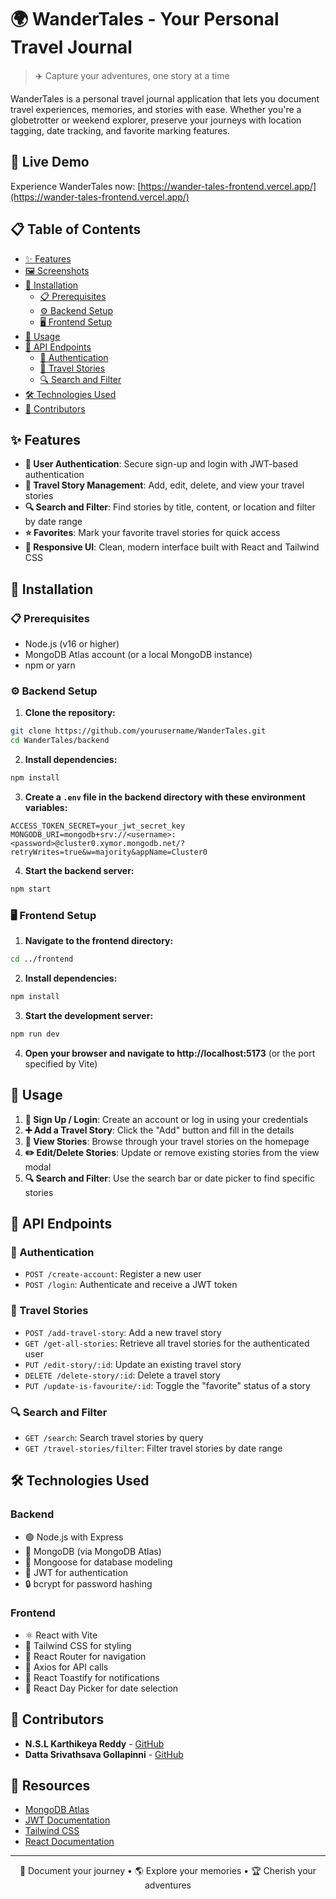 # 🌍 WanderTales - Your Personal Travel Journal

> ✈️ Capture your adventures, one story at a time

WanderTales is a personal travel journal application that lets you document travel experiences, memories, and stories with ease. Whether you're a globetrotter or weekend explorer, preserve your journeys with location tagging, date tracking, and favorite marking features.

## 🚀 Live Demo

Experience WanderTales now: [https://wander-tales-frontend.vercel.app/](https://wander-tales-frontend.vercel.app/)

## 📋 Table of Contents

- [✨ Features](#features)
- [🖼️ Screenshots](#screenshots)
- [🚀 Installation](#installation)
  - [📋 Prerequisites](#prerequisites)
  - [⚙️ Backend Setup](#backend-setup)
  - [🖥️ Frontend Setup](#frontend-setup)
- [📝 Usage](#usage)
- [🔌 API Endpoints](#api-endpoints)
  - [🔐 Authentication](#authentication)
  - [📖 Travel Stories](#travel-stories)
  - [🔍 Search and Filter](#search-and-filter)
- [🛠️ Technologies Used](#technologies-used)
- [👥 Contributors](#contributors)

## ✨ Features

- **🔐 User Authentication**: Secure sign-up and login with JWT-based authentication
- **📖 Travel Story Management**: Add, edit, delete, and view your travel stories
- **🔍 Search and Filter**: Find stories by title, content, or location and filter by date range
- **⭐ Favorites**: Mark your favorite travel stories for quick access
- **📱 Responsive UI**: Clean, modern interface built with React and Tailwind CSS

## 🚀 Installation

### 📋 Prerequisites

- Node.js (v16 or higher)
- MongoDB Atlas account (or a local MongoDB instance)
- npm or yarn

### ⚙️ Backend Setup

1. **Clone the repository:**
```bash
git clone https://github.com/yourusername/WanderTales.git
cd WanderTales/backend
```

2. **Install dependencies:**
```bash
npm install
```

3. **Create a `.env` file in the backend directory with these environment variables:**
```env
ACCESS_TOKEN_SECRET=your_jwt_secret_key
MONGODB_URI=mongodb+srv://<username>:<password>@cluster0.xymor.mongodb.net/?retryWrites=true&w=majority&appName=Cluster0
```

4. **Start the backend server:**
```bash
npm start
```

### 🖥️ Frontend Setup

1. **Navigate to the frontend directory:**
```bash
cd ../frontend
```

2. **Install dependencies:**
```bash
npm install
```

3. **Start the development server:**
```bash
npm run dev
```

4. **Open your browser and navigate to http://localhost:5173** (or the port specified by Vite)

## 📝 Usage

1. **👤 Sign Up / Login**: Create an account or log in using your credentials
2. **➕ Add a Travel Story**: Click the "Add" button and fill in the details
3. **👀 View Stories**: Browse through your travel stories on the homepage
4. **✏️ Edit/Delete Stories**: Update or remove existing stories from the view modal
5. **🔍 Search and Filter**: Use the search bar or date picker to find specific stories

## 🔌 API Endpoints

### 🔐 Authentication

- `POST /create-account`: Register a new user
- `POST /login`: Authenticate and receive a JWT token

### 📖 Travel Stories

- `POST /add-travel-story`: Add a new travel story
- `GET /get-all-stories`: Retrieve all travel stories for the authenticated user
- `PUT /edit-story/:id`: Update an existing travel story
- `DELETE /delete-story/:id`: Delete a travel story
- `PUT /update-is-favourite/:id`: Toggle the "favorite" status of a story

### 🔍 Search and Filter

- `GET /search`: Search travel stories by query
- `GET /travel-stories/filter`: Filter travel stories by date range

## 🛠️ Technologies Used

### Backend
- 🟢 Node.js with Express
- 🍃 MongoDB (via MongoDB Atlas)
- 🦋 Mongoose for database modeling
- 🔑 JWT for authentication
- 🔒 bcrypt for password hashing

### Frontend
- ⚛️ React with Vite
- 🎨 Tailwind CSS for styling
- 🧭 React Router for navigation
- 🔄 Axios for API calls
- 🔔 React Toastify for notifications
- 📅 React Day Picker for date selection

## 👥 Contributors

- **N.S.L Karthikeya Reddy** - [GitHub](https://github.com/NSL-Karthikeya-Reddy)
- **Datta Srivathsava Gollapinni** - [GitHub](https://github.com/dattu20038)

## 📄 Resources

- [MongoDB Atlas](https://www.mongodb.com/cloud/atlas)
- [JWT Documentation](https://jwt.io/)
- [Tailwind CSS](https://tailwindcss.com/)
- [React Documentation](https://reactjs.org/)

---

<p align="center">
  📝 Document your journey • 🌎 Explore your memories • 🏆 Cherish your adventures
</p>
